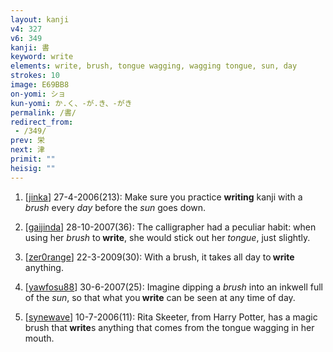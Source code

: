 ```yaml
---
layout: kanji
v4: 327
v6: 349
kanji: 書
keyword: write
elements: write, brush, tongue wagging, wagging tongue, sun, day
strokes: 10
image: E69BB8
on-yomi: ショ
kun-yomi: か.く、-が.き、-がき
permalink: /書/
redirect_from:
 - /349/
prev: 栄
next: 津
primit: ""
heisig: ""
---
```


1) [<a href="http://kanji.koohii.com/profile/jinka">jinka</a>] 27-4-2006(213): Make sure you practice <strong>writing</strong> kanji with a <em>brush</em> every <em>day</em> before the <em>sun</em> goes down.

2) [<a href="http://kanji.koohii.com/profile/gaijinda">gaijinda</a>] 28-10-2007(36): The calligrapher had a peculiar habit: when using her <em>brush</em> to<strong> write</strong>, she would stick out her <em>tongue</em>, just slightly.

3) [<a href="http://kanji.koohii.com/profile/zer0range">zer0range</a>] 22-3-2009(30): With a brush, it takes all day to<strong> write</strong> anything.

4) [<a href="http://kanji.koohii.com/profile/yawfosu88">yawfosu88</a>] 30-6-2007(25): Imagine dipping a <em>brush</em> into an inkwell full of the <em>sun</em>, so that what you<strong> write</strong> can be seen at any time of day.

5) [<a href="http://kanji.koohii.com/profile/synewave">synewave</a>] 10-7-2006(11): Rita Skeeter, from Harry Potter, has a magic brush that<strong> write</strong>s anything that comes from the tongue wagging in her mouth.

